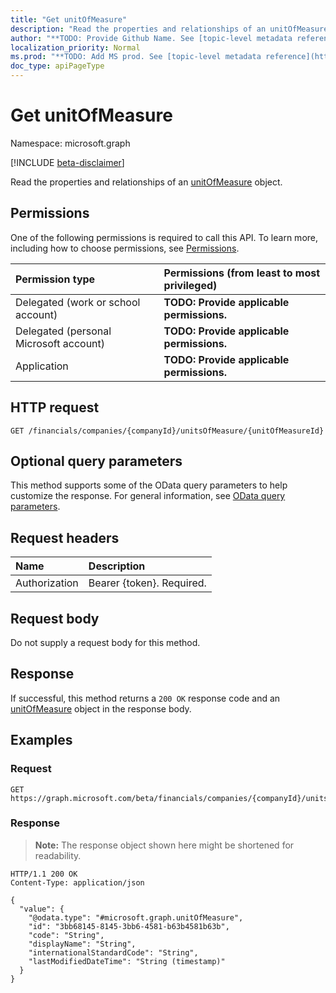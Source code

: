 ```yaml
---
title: "Get unitOfMeasure"
description: "Read the properties and relationships of an unitOfMeasure object."
author: "**TODO: Provide Github Name. See [topic-level metadata reference](https://msgo.azurewebsites.net/add/document/guidelines/metadata.html#topic-level-metadata)**"
localization_priority: Normal
ms.prod: "**TODO: Add MS prod. See [topic-level metadata reference](https://msgo.azurewebsites.net/add/document/guidelines/metadata.html#topic-level-metadata)**"
doc_type: apiPageType
---
```


# Get unitOfMeasure
Namespace: microsoft.graph

[!INCLUDE [beta-disclaimer](../../includes/beta-disclaimer.md)]

Read the properties and relationships of an [unitOfMeasure](../resources/unitofmeasure.md) object.

## Permissions
One of the following permissions is required to call this API. To learn more, including how to choose permissions, see [Permissions](/graph/permissions-reference).

|Permission type|Permissions (from least to most privileged)|
|:---|:---|
|Delegated (work or school account)|**TODO: Provide applicable permissions.**|
|Delegated (personal Microsoft account)|**TODO: Provide applicable permissions.**|
|Application|**TODO: Provide applicable permissions.**|

## HTTP request

<!-- {
  "blockType": "ignored"
}
-->
``` http
GET /financials/companies/{companyId}/unitsOfMeasure/{unitOfMeasureId}
```

## Optional query parameters
This method supports some of the OData query parameters to help customize the response. For general information, see [OData query parameters](/graph/query-parameters).

## Request headers
|Name|Description|
|:---|:---|
|Authorization|Bearer {token}. Required.|

## Request body
Do not supply a request body for this method.

## Response

If successful, this method returns a `200 OK` response code and an [unitOfMeasure](../resources/unitofmeasure.md) object in the response body.

## Examples

### Request
<!-- {
  "blockType": "request",
  "name": "get_unitofmeasure"
}
-->
``` http
GET https://graph.microsoft.com/beta/financials/companies/{companyId}/unitsOfMeasure/{unitOfMeasureId}
```


### Response
>**Note:** The response object shown here might be shortened for readability.
<!-- {
  "blockType": "response",
  "truncated": true,
  "@odata.type": "microsoft.graph.unitOfMeasure"
}
-->
``` http
HTTP/1.1 200 OK
Content-Type: application/json

{
  "value": {
    "@odata.type": "#microsoft.graph.unitOfMeasure",
    "id": "3bb68145-8145-3bb6-4581-b63b4581b63b",
    "code": "String",
    "displayName": "String",
    "internationalStandardCode": "String",
    "lastModifiedDateTime": "String (timestamp)"
  }
}
```

